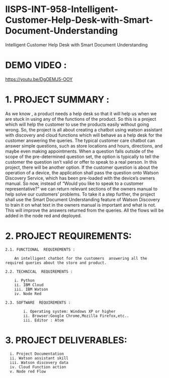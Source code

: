 # llSPS-INT-958-Intelligent-Customer-Help-Desk-with-Smart-Document-Understanding
Intelligent Customer Help Desk with Smart Document Understanding

# DEMO VIDEO :
https://youtu.be/DgOEMJ5-OOY
 
# 1. PROJECT SUMMARY :
As we know ,  a product needs a help desk so that it will help us when we are stuck in using any of the functions of the product. So this is  a project which will help the customer to use the products easily without going wrong. So, the project is all about creating a chatbot using watson assistant with discovery and cloud functions which will behave as a help desk for the customer answering the queries. The typical customer care chatbot can answer simple questions, such as store locations and hours, directions, and maybe even making appointments. When a question falls outside of the scope of the pre-determined question set, the option is typically to tell the customer the question isn’t valid or offer to speak to a real person.
In this project, there will be another option. If the customer question is about the operation of a device, the application shall pass the question onto Watson Discovery Service, which has been pre-loaded with the device’s owners manual. So now, instead of “Would you like to speak to a customer representative?” we can return relevant sections of the owners manual to help solve our customers’ problems.
To take it a step further, the project shall use the Smart Document Understanding feature of Watson Discovery to train it on what text in the owners manual is important and what is not. This will improve the answers returned from the queries. All the flows will be added in the node red and deployed.

# 2. PROJECT  REQUIREMENTS:

	2.1. FUNCTIONAL  REQUIREMENTS :
		
		An intelligent chatbot for the customers  answering all the required queries about the store and product.

	2.2. TECHNICAL  REQUIREMENTS :
	
		i. Python
		ii. IBM Cloud
		iii. IBM Watson
		iv. Node Red

	2.3. SOFTWARE  REQUIREMENTS :
		
      		i. Operating system: Windows XP or higher
      		ii. Browser:Google Chrome,Mozilla Firefox,etc..
      		iii. Editor : Atom

# 3. PROJECT DELIVERABLES:
	
      i. Project Documentation
      ii. Watson assistant skill
      iii. Watson discovery data
      iv. Cloud Function action
      v. Node red Flow 

